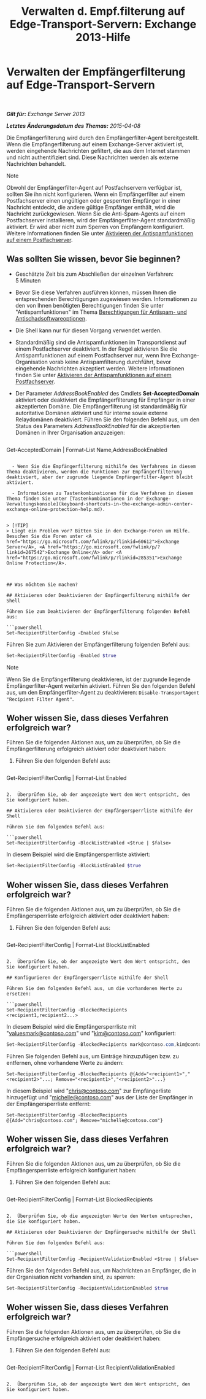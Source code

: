 ﻿---
title: 'Verwalten d. Empf.filterung auf Edge-Transport-Servern: Exchange 2013-Hilfe'
TOCTitle: Verwalten der Empfängerfilterung auf Edge-Transport-Servern
ms:assetid: f2d0041f-2872-4669-95ec-443233f4956d
ms:mtpsurl: https://technet.microsoft.com/de-de/library/Bb125187(v=EXCHG.150)
ms:contentKeyID: 50477065
ms.date: 05/22/2018
mtps_version: v=EXCHG.150
ms.translationtype: MT
---

# Verwalten der Empfängerfilterung auf Edge-Transport-Servern

 

_**Gilt für:** Exchange Server 2013_

_**Letztes Änderungsdatum des Themas:** 2015-04-08_

Die Empfängerfilterung wird durch den Empfängerfilter-Agent bereitgestellt. Wenn die Empfängerfilterung auf einem Exchange-Server aktiviert ist, werden eingehende Nachrichten gefiltert, die aus dem Internet stammen und nicht authentifiziert sind. Diese Nachrichten werden als externe Nachrichten behandelt.


> [!NOTE]
> Obwohl der Empfängerfilter-Agent auf Postfachservern verfügbar ist, sollten Sie ihn nicht konfigurieren. Wenn ein Empfängerfilter auf einem Postfachserver einen ungültigen oder gesperrten Empfänger in einer Nachricht entdeckt, die andere gültige Empfänger enthält, wird die Nachricht zurückgewiesen. Wenn Sie die Anti-Spam-Agents auf einem Postfachserver installieren, wird der Empfängerfilter-Agent standardmäßig aktiviert. Er wird aber nicht zum Sperren von Empfängern konfiguriert. Weitere Informationen finden Sie unter <A href="enable-anti-spam-functionality-on-mailbox-servers-exchange-2013-help.md">Aktivieren der Antispamfunktionen auf einem Postfachserver</A>.



## Was sollten Sie wissen, bevor Sie beginnen?

  - Geschätzte Zeit bis zum Abschließen der einzelnen Verfahren: 5 Minuten

  - Bevor Sie diese Verfahren ausführen können, müssen Ihnen die entsprechenden Berechtigungen zugewiesen werden. Informationen zu den von Ihnen benötigten Berechtigungen finden Sie unter "Antispamfunktionen" im Thema [Berechtigungen für Antispam- und Antischadsoftwareoptionen](anti-spam-and-anti-malware-permissions-exchange-2013-help.md).

  - Die Shell kann nur für diesen Vorgang verwendet werden.

  - Standardmäßig sind die Antispamfunktionen im Transportdienst auf einem Postfachserver deaktiviert. In der Regel aktivieren Sie die Antispamfunktionen auf einem Postfachserver nur, wenn Ihre Exchange-Organisation vorab keine Antispamfilterung durchführt, bevor eingehende Nachrichten akzeptiert werden. Weitere Informationen finden Sie unter [Aktivieren der Antispamfunktionen auf einem Postfachserver](enable-anti-spam-functionality-on-mailbox-servers-exchange-2013-help.md).

  - Der Parameter *AddressBookEnabled* des Cmdlets **Set-AcceptedDomain** aktiviert oder deaktiviert die Empfängerfilterung für Empfänger in einer akzeptierten Domäne. Die Empfängerfilterung ist standardmäßig für autoritative Domänen aktiviert und für interne sowie externe Relaydomänen deaktiviert. Führen Sie den folgenden Befehl aus, um den Status des Parameters *AddressBookEnabled* für die akzeptierten Domänen in Ihrer Organisation anzuzeigen:
    
    ```powershell
Get-AcceptedDomain | Format-List Name,AddressBookEnabled
```

  - Wenn Sie die Empfängerfilterung mithilfe des Verfahrens in diesem Thema deaktivieren, werden die Funktionen zur Empfängerfilterung deaktiviert, aber der zugrunde liegende Empfängerfilter-Agent bleibt aktiviert.

  - Informationen zu Tastenkombinationen für die Verfahren in diesem Thema finden Sie unter [Tastenkombinationen in der Exchange-Verwaltungskonsole](keyboard-shortcuts-in-the-exchange-admin-center-exchange-online-protection-help.md).


> [!TIP]
> Liegt ein Problem vor? Bitten Sie in den Exchange-Foren um Hilfe. Besuchen Sie die Foren unter <A href="https://go.microsoft.com/fwlink/p/?linkid=60612">Exchange Server</A>, <A href="https://go.microsoft.com/fwlink/p/?linkid=267542">Exchange Online</A> oder <A href="https://go.microsoft.com/fwlink/p/?linkid=285351">Exchange Online Protection</A>.



## Was möchten Sie machen?

## Aktivieren oder Deaktivieren der Empfängerfilterung mithilfe der Shell

Führen Sie zum Deaktivieren der Empfängerfilterung folgenden Befehl aus:

```powershell
Set-RecipientFilterConfig -Enabled $false
```

Führen Sie zum Aktivieren der Empfängerfilterung folgenden Befehl aus:

```powershell
Set-RecipientFilterConfig -Enabled $true
```


> [!NOTE]
> Wenn Sie die Empfängerfilterung deaktivieren, ist der zugrunde liegende Empfängerfilter-Agent weiterhin aktiviert. Führen Sie den folgenden Befehl aus, um den Empfängerfilter-Agent zu deaktivieren: <CODE>Disable-TransportAgent "Recipient Filter Agent"</CODE>.



## Woher wissen Sie, dass dieses Verfahren erfolgreich war?

Führen Sie die folgenden Aktionen aus, um zu überprüfen, ob Sie die Empfängerfilterung erfolgreich aktiviert oder deaktiviert haben:

1.  Führen Sie den folgenden Befehl aus:
    
    ```powershell
Get-RecipientFilterConfig | Format-List Enabled
```

2.  Überprüfen Sie, ob der angezeigte Wert dem Wert entspricht, den Sie konfiguriert haben.

## Aktivieren oder Deaktivieren der Empfängersperrliste mithilfe der Shell

Führen Sie den folgenden Befehl aus:

```powershell
Set-RecipientFilterConfig -BlockListEnabled <$true | $false>
```

In diesem Beispiel wird die Empfängersperrliste aktiviert:

```powershell
Set-RecipientFilterConfig -BlockListEnabled $true
```

## Woher wissen Sie, dass dieses Verfahren erfolgreich war?

Führen Sie die folgenden Aktionen aus, um zu überprüfen, ob Sie die Empfängersperrliste erfolgreich aktiviert oder deaktiviert haben:

1.  Führen Sie den folgenden Befehl aus:
    
    ```powershell
Get-RecipientFilterConfig | Format-List BlockListEnabled
```

2.  Überprüfen Sie, ob der angezeigte Wert dem Wert entspricht, den Sie konfiguriert haben.

## Konfigurieren der Empfängersperrliste mithilfe der Shell

Führen Sie den folgenden Befehl aus, um die vorhandenen Werte zu ersetzen:

```powershell
Set-RecipientFilterConfig -BlockedRecipients <recipient1,recipient2...>
```

In diesem Beispiel wird die Empfängersperrliste mit "valuesmark@contoso.com" und "kim@contoso.com" konfiguriert:

```powershell
Set-RecipientFilterConfig -BlockedRecipients mark@contoso.com,kim@contoso.com
```

Führen Sie folgenden Befehl aus, um Einträge hinzuzufügen bzw. zu entfernen, ohne vorhandene Werte zu ändern:

    Set-RecipientFilterConfig -BlockedRecipients @{Add="<recipient1>","<recipient2>"...; Remove="<recipient1>","<recipient2>"...}

In diesem Beispiel wird "chris@contoso.com" zur Empfängerliste hinzugefügt und "michelle@contoso.com" aus der Liste der Empfänger in der Empfängersperrliste entfernt:

    Set-RecipientFilterConfig -BlockedRecipients @{Add="chris@contoso.com"; Remove="michelle@contoso.com"}

## Woher wissen Sie, dass dieses Verfahren erfolgreich war?

Führen Sie die folgenden Aktionen aus, um zu überprüfen, ob Sie die Empfängersperrliste erfolgreich konfiguriert haben:

1.  Führen Sie den folgenden Befehl aus:
    
    ```powershell
Get-RecipientFilterConfig | Format-List BlockedRecipients
```

2.  Überprüfen Sie, ob die angezeigten Werte den Werten entsprechen, die Sie konfiguriert haben.

## Aktivieren oder Deaktivieren der Empfängersuche mithilfe der Shell

Führen Sie den folgenden Befehl aus:

```powershell
Set-RecipientFilterConfig -RecipientValidationEnabled <$true | $false>
```

Führen Sie den folgenden Befehl aus, um Nachrichten an Empfänger, die in der Organisation nicht vorhanden sind, zu sperren:

```powershell
Set-RecipientFilterConfig -RecipientValidationEnabled $true
```

## Woher wissen Sie, dass dieses Verfahren erfolgreich war?

Führen Sie die folgenden Aktionen aus, um zu überprüfen, ob Sie die Empfängersuche erfolgreich aktiviert oder deaktiviert haben:

1.  Führen Sie den folgenden Befehl aus:
    
    ```powershell
Get-RecipientFilterConfig | Format-List RecipientValidationEnabled
```

2.  Überprüfen Sie, ob der angezeigte Wert dem Wert entspricht, den Sie konfiguriert haben.

